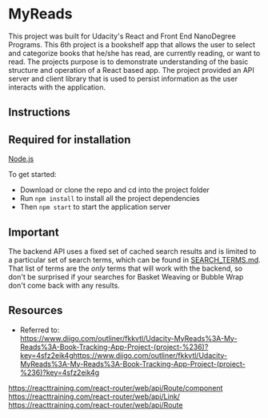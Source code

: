 # MyReads

This project was built for Udacity's React and Front End 
NanoDegree Programs. This 6th project is a bookshelf app that allows 
the user to select and categorize books that he/she has read, are currently reading, or want to read. The projects purpose is to
demonstrate understanding of the basic structure and operation of a React
based app. The project provided an API server and client library that is used to persist information as the user interacts with the application. 

## Instructions

## Required for installation
[Node.js](https://nodejs.org/en/)

To get started:
* Download or clone the repo and cd into the project folder
* Run `npm install` to install all the project dependencies
* Then `npm start` to start the application server

## Important
The backend API uses a fixed set of cached search results and is limited to a particular set of search terms, which can be found in [SEARCH_TERMS.md](SEARCH_TERMS.md). That list of terms are the _only_ terms that will work with the backend, so don't be surprised if your searches for Basket Weaving or Bubble Wrap don't come back with any results.

## Resources
* Referred to:\
https://www.diigo.com/outliner/fkkvtl/Udacity-MyReads%3A-My-Reads%3A-Book-Tracking-App-Project-(project-%236)?key=4sfz2eik4ghttps://www.diigo.com/outliner/fkkvtl/Udacity-MyReads%3A-My-Reads%3A-Book-Tracking-App-Project-(project-%236)?key=4sfz2eik4g

https://reacttraining.com/react-router/web/api/Route/component
https://reacttraining.com/react-router/web/api/Link/
https://reacttraining.com/react-router/web/api/Route